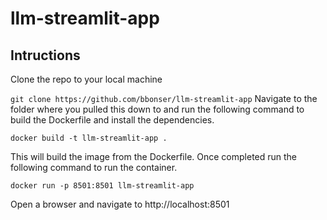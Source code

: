 # llm-streamlit-app
## Intructions
Clone the repo to your local machine

```git clone https://github.com/bbonser/llm-streamlit-app```
Navigate to the folder where you pulled this down to and run the following command to build the Dockerfile and install the dependencies.

```docker
docker build -t llm-streamlit-app .
```
This will build the image from the Dockerfile.
Once completed run the following command to run the container.

```docker
docker run -p 8501:8501 llm-streamlit-app
```
Open a browser and navigate to http://localhost:8501
